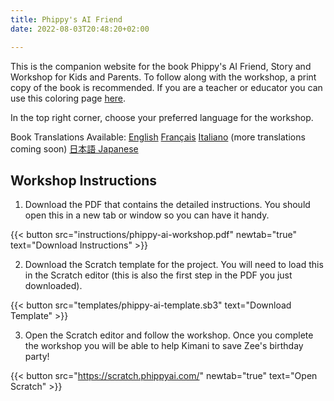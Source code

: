 ```yaml
---
title: Phippy's AI Friend
date: 2022-08-03T20:48:20+02:00

---
```


This is the companion website for the book Phippy's AI Friend, Story and Workshop for Kids and Parents. To follow along with the workshop, a print copy of the book is recommended. If you are a teacher or educator you can use this coloring page [here](instructions/phippy-coloring-pages.pdf).

In the top right corner, choose your preferred language for the workshop.

Book Translations Available:
[English](https://www.amazon.com/Phippys-AI-Friend-Workshop-Parents/dp/B0CWYF8JT6)
[Français](https://www.amazon.fr/Une-Intelligence-Artificielle-pour-Phippy/dp/1963994000)
[Italiano](https://www.amazon.it/Lamic%C9%99-IA-Phippy-Workshop-genitor%C9%99/dp/1963994027/) (more translations coming soon)
[日本語 Japanese](https://www.amazon.com/%E3%83%95%E3%82%A3%E3%83%83%E3%83%94%E3%83%BC%E3%81%AEAI%E3%81%AE%E3%81%8A%E3%81%A8%E3%82%82%E3%81%A0%E3%81%A1-%E8%A6%AA%E5%AD%90%E5%90%91%E3%81%91%E3%81%AE%E3%81%8A%E3%81%AF%E3%81%AA%E3%81%97%E3%81%A8%E3%83%AF%E3%83%BC%E3%82%AF%E3%82%B7%E3%83%A7%E3%83%83%E3%83%97-Japanese-Cassandra-Chin/dp/1963994035)

## Workshop Instructions

1. Download the PDF that contains the detailed instructions. You should open this in a new tab or window so you can have it handy.

{{< button src="instructions/phippy-ai-workshop.pdf" newtab="true" text="Download Instructions" >}}

2. Download the Scratch template for the project. You will need to load this in the Scratch editor (this is also the first step in the PDF you just downloaded).

{{< button src="templates/phippy-ai-template.sb3" text="Download Template" >}}

3. Open the Scratch editor and follow the workshop. Once you complete the workshop you will be able to help Kimani to save Zee's birthday party!

{{< button src="https://scratch.phippyai.com/" newtab="true" text="Open Scratch" >}}
